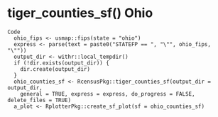 # tiger_counties_sf() Ohio

    Code
      ohio_fips <- usmap::fips(state = "ohio")
      express <- parse(text = paste0("STATEFP == ", "\"", ohio_fips, "\""))
      output_dir <- withr::local_tempdir()
      if (!dir.exists(output_dir)) {
        dir.create(output_dir)
      }
      ohio_counties_sf <- RcensusPkg::tiger_counties_sf(output_dir = output_dir,
        general = TRUE, express = express, do_progress = FALSE, delete_files = TRUE)
      a_plot <- RplotterPkg::create_sf_plot(sf = ohio_counties_sf)

